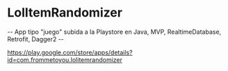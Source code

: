 # LolItemRandomizer
-- App tipo "juego" subida a la Playstore en Java, MVP, RealtimeDatabase, Retrofit, Dagger2 --

https://play.google.com/store/apps/details?id=com.frommetoyou.lolitemrandomizer

